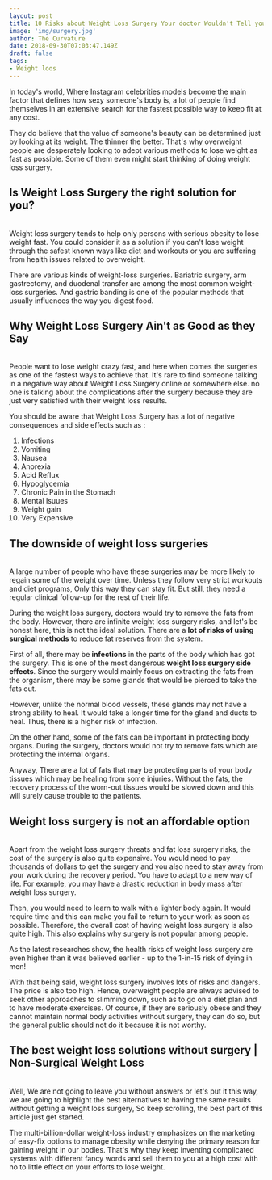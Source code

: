 ```yaml
---
layout: post
title: 10 Risks about Weight Loss Surgery Your doctor Wouldn't Tell you
image: 'img/surgery.jpg'
author: The Curvature
date: 2018-09-30T07:03:47.149Z
draft: false
tags:
- Weight loos
---
```


In today's world, Where Instagram celebrities models become the main factor that defines how sexy someone's body is, a lot of people find themselves in an extensive search for the fastest possible way to keep fit at any cost.

They do believe that the value of someone's beauty can be determined just by looking at its weight. The thinner the better. That's why overweight people are desperately looking to adept various methods to lose weight as fast as possible. Some of them even might start thinking of doing weight loss surgery.

## Is Weight Loss Surgery the right solution for you?
  <br/>
Weight loss surgery tends to help only persons with serious obesity to lose weight fast. You could consider it as a solution if you can't lose weight through the safest known ways like diet and workouts or you are suffering from health issues related to overweight.

There are various kinds of weight-loss surgeries. Bariatric surgery, arm gastrectomy, and duodenal transfer are among the most common weight-loss surgeries. And gastric banding is one of the popular methods that usually influences the way you digest food.

## Why Weight Loss Surgery Ain't as Good as they Say
  <br/>
People want to lose weight crazy fast, and here when comes the surgeries as one of the fastest ways to achieve that. It's rare to find someone talking in a negative way about Weight Loss Surgery online or somewhere else. no one is talking about the complications after the surgery because they are just very satisfied with their weight loss results.

You should be aware that Weight Loss Surgery has a lot of negative consequences and side effects such as :

1. Infections 
2. Vomiting
3. Nausea 
4. Anorexia
5. Acid Reflux
6. Hypoglycemia
7. Chronic Pain in the Stomach
8. Mental Isuues
9. Weight gain
10. Very Expensive

## The downside of weight loss surgeries
 <br/>
A large number of people who have these surgeries may be more likely to regain some of the weight over time. Unless they follow very strict workouts and diet programs, Only this way they can stay fit. But still, they need a regular clinical follow-up for the rest of their life.

During the weight loss surgery, doctors would try to remove the fats from the body. However, there are infinite weight loss surgery risks, and let's be honest here, this is not the ideal solution. There are a **lot of risks of using surgical methods** to reduce fat reserves from the system.

First of all, there may be **infections** in the parts of the body which has got the surgery. This is one of the most dangerous **weight loss surgery side effects**. Since the surgery would mainly focus on extracting the fats from the organism, there may be some glands that would be pierced to take the fats out.

However, unlike the normal blood vessels, these glands may not have a strong ability to heal. It would take a longer time for the gland and ducts to heal. Thus, there is a higher risk of infection.

On the other hand, some of the fats can be important in protecting body organs. During the surgery, doctors would not try to remove fats which are protecting the internal organs.

Anyway, There are a lot of fats that may be protecting parts of your body tissues which may be healing from some injuries. Without the fats, the recovery process of the worn-out tissues would be slowed down and this will surely cause trouble to the patients.

## Weight loss surgery is not an affordable option
 <br/>
Apart from the weight loss surgery threats and fat loss surgery risks, the cost of the surgery is also quite expensive. You would need to pay thousands of dollars to get the surgery and you also need to stay away from your work during the recovery period. You have to adapt to a new way of life. For example, you may have a drastic reduction in body mass after weight loss surgery.

Then, you would need to learn to walk with a lighter body again. It would require time and this can make you fail to return to your work as soon as possible. Therefore, the overall cost of having weight loss surgery is also quite high. This also explains why surgery is not popular among people.

As the latest researches show, the health risks of weight loss surgery are even higher than it was believed earlier - up to the 1-in-15 risk of dying in men!

With that being said, weight loss surgery involves lots of risks and dangers. The price is also too high. Hence, overweight people are always advised to seek other approaches to slimming down, such as to go on a diet plan and to have moderate exercises. Of course, if they are seriously obese and they cannot maintain normal body activities without surgery, they can do so, but the general public should not do it because it is not worthy.

## The best weight loss solutions without surgery | Non-Surgical Weight Loss
 <br/>
Well, We are not going to leave you without answers or let's put it this way, we are going to highlight the best alternatives to having the same results without getting a weight loss surgery, So keep scrolling, the best part of this article just get started.

The multi-billion-dollar weight-loss industry emphasizes on the marketing of easy-fix options to manage obesity while denying the primary reason for gaining weight in our bodies. That's why they keep inventing complicated systems with different fancy words and sell them to you at a high cost with no to little effect on your efforts to lose weight.
